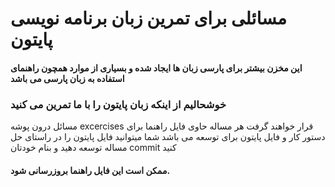 # مسائلی برای تمرین زبان برنامه نویسی پایتون
#### این مخزن بیشتر برای پارسی زبان ها ایجاد شده و بسیاری از موارد همچون راهنمای استفاده به زبان پارسی می باشد
###  خوشحالیم از اینکه زبان پایتون را با ما تمرین می کنید

مسائل درون پوشه excercises قرار خواهند گرفت
هر مساله حاوی فایل راهنما برای دستور کار و فایل پایتون برای توسعه می باشد
شما میتوانید فایل پایتون را در راستای حل مساله توسعه دهید و بنام خودتان commit کنید

#### ممکن است این فایل راهنما بروزرسانی شود.
